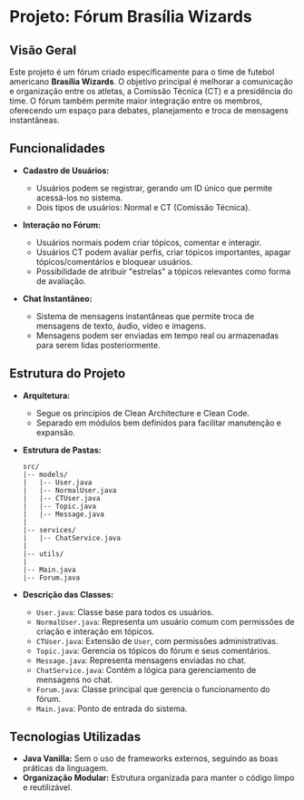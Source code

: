 # Projeto: Fórum Brasília Wizards

## Visão Geral
Este projeto é um fórum criado especificamente para o time de futebol americano **Brasília Wizards**. O objetivo principal é melhorar a comunicação e organização entre os atletas, a Comissão Técnica (CT) e a presidência do time. O fórum também permite maior integração entre os membros, oferecendo um espaço para debates, planejamento e troca de mensagens instantâneas.

## Funcionalidades
- **Cadastro de Usuários:**
  - Usuários podem se registrar, gerando um ID único que permite acessá-los no sistema.
  - Dois tipos de usuários: Normal e CT (Comissão Técnica).

- **Interação no Fórum:**
  - Usuários normais podem criar tópicos, comentar e interagir.
  - Usuários CT podem avaliar perfis, criar tópicos importantes, apagar tópicos/comentários e bloquear usuários.
  - Possibilidade de atribuir "estrelas" a tópicos relevantes como forma de avaliação.

- **Chat Instantâneo:**
  - Sistema de mensagens instantâneas que permite troca de mensagens de texto, áudio, vídeo e imagens.
  - Mensagens podem ser enviadas em tempo real ou armazenadas para serem lidas posteriormente.

## Estrutura do Projeto
- **Arquitetura:**
  - Segue os princípios de Clean Architecture e Clean Code.
  - Separado em módulos bem definidos para facilitar manutenção e expansão.

- **Estrutura de Pastas:**
  ```plaintext
  src/
  |-- models/
  |   |-- User.java
  |   |-- NormalUser.java
  |   |-- CTUser.java
  |   |-- Topic.java
  |   |-- Message.java
  |
  |-- services/
  |   |-- ChatService.java
  |
  |-- utils/
  |
  |-- Main.java
  |-- Forum.java
  ```

- **Descrição das Classes:**
  - `User.java`: Classe base para todos os usuários.
  - `NormalUser.java`: Representa um usuário comum com permissões de criação e interação em tópicos.
  - `CTUser.java`: Extensão de `User`, com permissões administrativas.
  - `Topic.java`: Gerencia os tópicos do fórum e seus comentários.
  - `Message.java`: Representa mensagens enviadas no chat.
  - `ChatService.java`: Contém a lógica para gerenciamento de mensagens no chat.
  - `Forum.java`: Classe principal que gerencia o funcionamento do fórum.
  - `Main.java`: Ponto de entrada do sistema.

## Tecnologias Utilizadas
- **Java Vanilla:** Sem o uso de frameworks externos, seguindo as boas práticas da linguagem.
- **Organização Modular:** Estrutura organizada para manter o código limpo e reutilizável.
